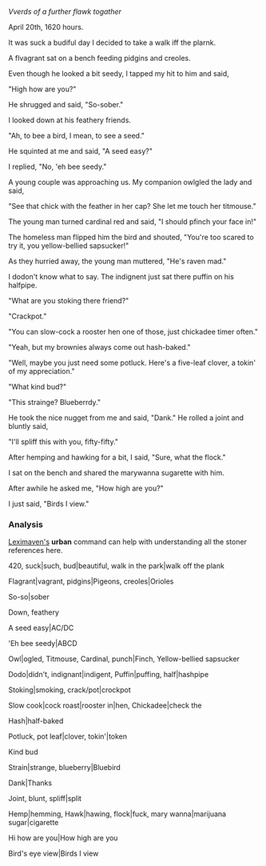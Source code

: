 _Vverds of a further flawk togather_

April 20th, 1620 hours.

It was suck a budiful day I decided to take a walk iff the plarnk.

A flvagrant sat on a bench feeding pidgins and creoles.

Even though he looked a bit seedy, I tapped my hit to him and said,

"High how are you?"

He shrugged and said, "So-sober."

I looked down at his feathery friends.

"Ah, to bee a bird, I mean, to see a seed."

He squinted at me and said, "A seed easy?"

I replied, "No, 'eh bee seedy."

A young couple was approaching us. My companion owlgled the lady and said,

"See that chick with the feather in her cap? She let me touch her titmouse."

The young man turned cardinal red and said, "I should pfinch your face in!"

The homeless man flipped him the bird and shouted, "You're too scared to try it, you yellow-bellied sapsucker!"

As they hurried away, the young man muttered, "He's raven mad."

I dodon't know what to say. The indignent just sat there puffin on his halfpipe.

"What are you stoking there friend?"

"Crackpot."

"You can slow-cock a rooster hen one of those, just chickadee timer often."

"Yeah, but my brownies always come out hash-baked."

"Well, maybe you just need some potluck. Here's a five-leaf clover, a tokin' of my appreciation."

"What kind bud?"

"This strainge? Blueberrdy."

He took the nice nugget from me and said, "Dank." He rolled a joint and bluntly said,

"I'll spliff this with you, fifty-fifty."

After hemping and hawking for a bit, I said, "Sure, what the flock."

I sat on the bench and shared the marywanna sugarette with him.

After awhile he asked me, "How high are you?"

I just said, "Birds I view."

### Analysis

[Leximaven's](https://github.com/drawnepicenter/leximaven) **urban** command can help with understanding all the stoner references here.

420, suck|such, bud|beautiful, walk in the park|walk off the plank

Flagrant|vagrant, pidgins|Pigeons, creoles|Orioles

So-so|sober

Down, feathery

A seed easy|AC/DC

'Eh bee seedy|ABCD

Owl|ogled, Titmouse, Cardinal, punch|Finch, Yellow-bellied sapsucker

Dodo|didn't, indignant|indigent, Puffin|puffing, half|hashpipe

Stoking|smoking, crack/pot|crockpot

Slow cook|cock roast|rooster in|hen, Chickadee|check the

Hash|half-baked

Potluck, pot leaf|clover, tokin'|token

Kind bud

Strain|strange, blueberry|Bluebird

Dank|Thanks

Joint, blunt, spliff|split

Hemp|hemming, Hawk|hawing, flock|fuck, mary wanna|marijuana sugar|cigarette

Hi how are you|How high are you

Bird's eye view|Birds I view
